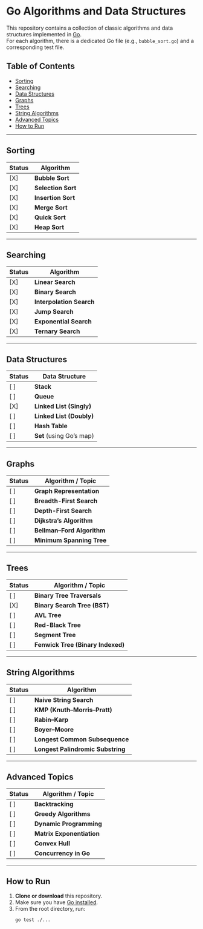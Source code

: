 # Go Algorithms and Data Structures

This repository contains a collection of classic algorithms and data structures implemented in [Go](https://golang.org/).  
For each algorithm, there is a dedicated Go file (e.g., `bubble_sort.go`) and a corresponding test file.

## Table of Contents
- [Sorting](#sorting)
- [Searching](#searching)
- [Data Structures](#data-structures)
- [Graphs](#graphs)
- [Trees](#trees)
- [String Algorithms](#string-algorithms)
- [Advanced Topics](#advanced-topics)
- [How to Run](#how-to-run)

---

## Sorting

| Status | Algorithm       |
|--------|-----------------|
| [X]    | **Bubble Sort**    |
| [X]    | **Selection Sort** |
| [X]    | **Insertion Sort** |
| [X]    | **Merge Sort**     |
| [X]    | **Quick Sort**     |
| [X]    | **Heap Sort**      |

---

## Searching

| Status | Algorithm               |
|----|-------------------------|
| [X] | **Linear Search**       |
| [X] | **Binary Search**       |
| [X] | **Interpolation Search**|
| [X] | **Jump Search**         |
| [X] | **Exponential Search**  |
| [X] | **Ternary Search**      |

---

## Data Structures

| Status | Data Structure               |
|--------|------------------------------|
| [ ]    | **Stack**                    |
| [ ]    | **Queue**                    |
| [X]    | **Linked List (Singly)**     |
| [ ]    | **Linked List (Doubly)**     |
| [ ]    | **Hash Table**               |
| [ ]    | **Set** (using Go’s map)     |

---

## Graphs

| Status | Algorithm / Topic          |
|--------|----------------------------|
| [ ]    | **Graph Representation**   |
| [ ]    | **Breadth-First Search**   |
| [ ]    | **Depth-First Search**     |
| [ ]    | **Dijkstra’s Algorithm**   |
| [ ]    | **Bellman–Ford Algorithm** |
| [ ]    | **Minimum Spanning Tree**  |

---

## Trees

| Status | Algorithm / Topic                  |
|--------|------------------------------------|
| [ ]    | **Binary Tree Traversals**         |
| [X]    | **Binary Search Tree (BST)**       |
| [ ]    | **AVL Tree**                       |
| [ ]    | **Red-Black Tree**                 |
| [ ]    | **Segment Tree**                   |
| [ ]    | **Fenwick Tree (Binary Indexed)**  |

---

## String Algorithms

| Status | Algorithm                          |
|--------|------------------------------------|
| [ ]    | **Naive String Search**            |
| [ ]    | **KMP (Knuth–Morris–Pratt)**       |
| [ ]    | **Rabin–Karp**                     |
| [ ]    | **Boyer–Moore**                    |
| [ ]    | **Longest Common Subsequence**     |
| [ ]    | **Longest Palindromic Substring**  |

---

## Advanced Topics

| Status | Algorithm / Topic       |
|--------|-------------------------|
| [ ]    | **Backtracking**        |
| [ ]    | **Greedy Algorithms**   |
| [ ]    | **Dynamic Programming** |
| [ ]    | **Matrix Exponentiation** |
| [ ]    | **Convex Hull**         |
| [ ]    | **Concurrency in Go**   |

---

## How to Run

1. **Clone or download** this repository.
2. Make sure you have [Go installed](https://go.dev/doc/install).
3. From the root directory, run:
   ```bash
   go test ./...